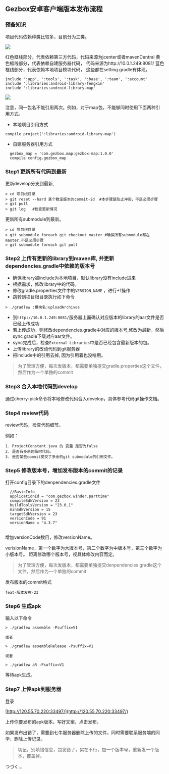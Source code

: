 ## Gezbox安卓客户端版本发布流程

### 预备知识

项目代码依赖种类比较多，目前分为三类。

![](http://o7y1sf21i.bkt.clouddn.com/blog/013/test3.png)

红色框线部分，代表依赖第三方代码，代码来源为jcenter或者mavenCentral
黄色框线部分，代表依赖自建服务器代码， 代码来源为http://10.0.1.249:8081/
蓝色框线部分，代表依赖本地项目模块代码， 这些都在setting.gradle有体现。

```
include ':app', ':tools', ':task', ':base', ':team', ':account'
include ':libraries:android-library-fengxin'
include ':libraries:android-library-map'

```

![](http://o7y1sf21i.bkt.clouddn.com/blog/013/test2.png)


注意，同一包名不能引用两次。例如，对于map包，不能够同时使用下面两种引用方式。

- 本地项目引用方式

```
compile project(':libraries:android-library-map')

```

- 自建服务器引用方式

```
  gezbox_map = 'com.gezbox.map:gezbox-map:1.0.0'
  compile config.gezbox_map
```


### Step1 更新所有代码到最新

更新develop分支到最新,

```
> cd 项目根目录
> git reset --hard 某个稳定版本的commit-id  #本步骤是防止冲突，不是必须步骤
> git pull
> git log   #检查更新情况

```

更新所有submodule到最新。

```
> cd 项目根目录
> git submodule foreach git checkout master #确保所有submodule都在master,不是必须步骤
> git submodule foreach git pull

```


### Step2 上传有更新的library到maven库, 并更新dependencies.gradle中依赖的版本号

- 确保library被include为本地项目，默认library没有include进来
- 根据需求，修改library中的代码。
- 修改gradle.properties文件中的`VERSION_NAME` ，进行+1操作
- 跳转到项目根目录执行如下命令

```
> ./gradlew :模块名:uploadArchives

```

- 到`http://10.0.1.249:8081/`服务器上面确认对应版本的library的aar文件是否已经上传成功
- 若上传成功，则修改dependencies.gradle中对应的版本号,修改为最新，然后sync gradle下载对应aar文件。
- sync完成后，检查`External Libraries`中是否已经包含最新版本的包。
- 上传library的改动代码到git服务器
- 把include中的引用去掉, 因为引用着也没啥用。


> 为了管理方便，每次发版本，都需要单独提交gradle.properties这个文件，然后作为一个单独的commit



### Step3 合入本地代码到develop

通过cherry-pick命令将本地修改代码合入develop，具体参考代码git操作文档。


### Step4 review代码

review代码，检查代码细节。

例如：

```
1. ProjectConstant.java 的 变量 是否为false
2. 是否有多余的临时代码。
3. 是否某些commit提交了多余的git submodule的引用文件。

```


### Step5 修改版本号，增加发布版本的commit的记录

打开config目录下的denpendencies.gradle文件

```
  //BasicInfo
  applicationId = "com.gezbox.winder.parttime"
  compileSdkVersion = 23
  buildToolsVersion = "23.0.1"
  minSdkVersion = 15
  targetSdkVersion = 23
  versionCode = 91
  versionName = "4.3.7"


```

增加versionCode数目，修改versionName。

verisionName，第一个数字为大版本号，第二个数字为中版本号，第三个数字为小版本号。
距离修改哪个版本号，视具体修改内容而定。


> 为了管理方便，每次发版本，都需要单独提交denpendencies.gradle这个文件，然后作为一个单独的commit
> 


发布版本的commit格式

```
feat-版本发布-23

```

### Step6 生成apk

输入以下命令

```
> ./gradlew assemble -Psuffix=V1

或者

> ./gradlew assembleRelease -Psuffix=V1

或者

> ./gradlew aR -Psuffix=V1

```

等待apk生成。

### Step7 上传apk到服务器

登录

[http://120.55.70.220:33497/](http://120.55.70.220:33497/)

上传你要发布的apk版本。写好文案，点击发布。

如果发布出错了，需要到七牛服务器删除上传的文件，同时需要联系服务端的同学，删除上传记录。

> 切记，别填错信息，包发错了，实在不行，加一个版本号，重新发一个版本，覆盖掉。


つづく...

